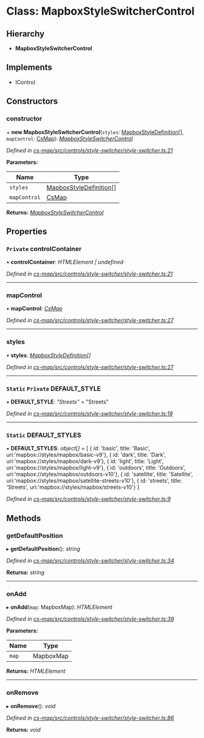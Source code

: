 # Class: MapboxStyleSwitcherControl

## Hierarchy

* **MapboxStyleSwitcherControl**

## Implements

* IControl

## Constructors

###  constructor

\+ **new MapboxStyleSwitcherControl**(`styles`: [MapboxStyleDefinition](../modules/_cs_map_src_classes_map_style_definition_.md#mapboxstyledefinition)[], `mapControl`: [CsMap](_cs_map_src_components_cs_map_cs_map_.csmap.md)): *[MapboxStyleSwitcherControl](_cs_map_src_controls_style_switcher_style_switcher_.mapboxstyleswitchercontrol.md)*

*Defined in [cs-map/src/controls/style-switcher/style-switcher.ts:21](https://github.com/TNOCS/csnext/blob/dad76c19/packages/cs-map/src/controls/style-switcher/style-switcher.ts#L21)*

**Parameters:**

Name | Type |
------ | ------ |
`styles` | [MapboxStyleDefinition](../modules/_cs_map_src_classes_map_style_definition_.md#mapboxstyledefinition)[] |
`mapControl` | [CsMap](_cs_map_src_components_cs_map_cs_map_.csmap.md) |

**Returns:** *[MapboxStyleSwitcherControl](_cs_map_src_controls_style_switcher_style_switcher_.mapboxstyleswitchercontrol.md)*

## Properties

### `Private` controlContainer

• **controlContainer**: *HTMLElement | undefined*

*Defined in [cs-map/src/controls/style-switcher/style-switcher.ts:21](https://github.com/TNOCS/csnext/blob/dad76c19/packages/cs-map/src/controls/style-switcher/style-switcher.ts#L21)*

___

###  mapControl

• **mapControl**: *[CsMap](_cs_map_src_components_cs_map_cs_map_.csmap.md)*

*Defined in [cs-map/src/controls/style-switcher/style-switcher.ts:27](https://github.com/TNOCS/csnext/blob/dad76c19/packages/cs-map/src/controls/style-switcher/style-switcher.ts#L27)*

___

###  styles

• **styles**: *[MapboxStyleDefinition](../modules/_cs_map_src_classes_map_style_definition_.md#mapboxstyledefinition)[]*

*Defined in [cs-map/src/controls/style-switcher/style-switcher.ts:27](https://github.com/TNOCS/csnext/blob/dad76c19/packages/cs-map/src/controls/style-switcher/style-switcher.ts#L27)*

___

### `Static` `Private` DEFAULT_STYLE

▪ **DEFAULT_STYLE**: *"Streets"* = "Streets"

*Defined in [cs-map/src/controls/style-switcher/style-switcher.ts:19](https://github.com/TNOCS/csnext/blob/dad76c19/packages/cs-map/src/controls/style-switcher/style-switcher.ts#L19)*

___

### `Static` DEFAULT_STYLES

▪ **DEFAULT_STYLES**: *object[]* =  [
        { id: 'basic', title: 'Basic', uri:'mapbox://styles/mapbox/basic-v9'},
        { id: 'dark', title: 'Dark', uri:'mapbox://styles/mapbox/dark-v9'},
        { id: 'light', title: 'Light', uri:'mapbox://styles/mapbox/light-v9'},
        { id: 'outdoors', title: 'Outdoors', uri:'mapbox://styles/mapbox/outdoors-v10'},
        { id: 'satellite', title: 'Satellite', uri:'mapbox://styles/mapbox/satellite-streets-v10'},
        { id: 'streets', title: 'Streets', uri:'mapbox://styles/mapbox/streets-v10'}
    ]

*Defined in [cs-map/src/controls/style-switcher/style-switcher.ts:9](https://github.com/TNOCS/csnext/blob/dad76c19/packages/cs-map/src/controls/style-switcher/style-switcher.ts#L9)*

## Methods

###  getDefaultPosition

▸ **getDefaultPosition**(): *string*

*Defined in [cs-map/src/controls/style-switcher/style-switcher.ts:34](https://github.com/TNOCS/csnext/blob/dad76c19/packages/cs-map/src/controls/style-switcher/style-switcher.ts#L34)*

**Returns:** *string*

___

###  onAdd

▸ **onAdd**(`map`: MapboxMap): *HTMLElement*

*Defined in [cs-map/src/controls/style-switcher/style-switcher.ts:39](https://github.com/TNOCS/csnext/blob/dad76c19/packages/cs-map/src/controls/style-switcher/style-switcher.ts#L39)*

**Parameters:**

Name | Type |
------ | ------ |
`map` | MapboxMap |

**Returns:** *HTMLElement*

___

###  onRemove

▸ **onRemove**(): *void*

*Defined in [cs-map/src/controls/style-switcher/style-switcher.ts:86](https://github.com/TNOCS/csnext/blob/dad76c19/packages/cs-map/src/controls/style-switcher/style-switcher.ts#L86)*

**Returns:** *void*
